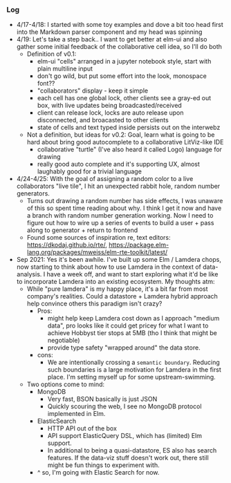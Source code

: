 ### Log

 * 4/17-4/18: I started with some toy examples and dove a bit too head first into the Markdown parser component and my head was spinning
 * 4/19: Let's take a step back..
   I want to get better at elm-ui and also gather some initial feedback of the collaborative cell idea, so I'll do both
    * Definition of v0.1:
       * elm-ui "cells" arranged in a jupyter notebook style, start with plain multiline input
       * don't go wild, but put some effort into the look, monospace font??
       * "collaborators" display - keep it simple
       * each cell has one global lock, other clients see a gray-ed out box, with live updates being broadcasted/received
       * client can release lock, locks are auto release upon disconnected, and broacasted to other clients
       * state of cells and text typed inside persists out on the interwebz
   * Not a definition, but ideas for v0.2: Goal, learn what is going to be hard about bring good autocomplete to a collaborative LitViz-like IDE
       * collaborative "turtle" (I've also heard it called Logo) language for drawing
       * really good auto complete and it's supporting UX, almost laughably good for a trivial language
 * 4/24-4/25: With the goal of assigning a random color to a live collaborators "live tile", I hit an unexpected rabbit hole, random number generators.
   * Turns out drawing a random number has side effects, I was unaware of this so spent time reading about why. I think I get it now and have a branch with
     random number generation working. Now I need to figure out how to wire up a series of events to build a user + pass along to generator + return to frontend
   * Found some sources of inspiration re, text editors: https://dkodaj.github.io/rte/, https://package.elm-lang.org/packages/mweiss/elm-rte-toolkit/latest/
 * Sep 2021: Yes it's been awhile. I've built up some Elm / Lamdera chops, now starting to think about how to use Lamdera in the context of data-analysis. I have a week off,
   and want to start exploring what it'd be like to incorporate Lamdera into an existing ecosystem. My thoughts atm:
    * While "pure lamdera" is my happy place, it's a bit far from most company's realities. Could a datastore + Lamdera hybrid approach help convince others this paradigm isn't crazy?
        - Pros:
            * might help keep Lamdera cost down as I approach "medium data", pro looks like it could get pricey for what I want to achieve Hobbyst tier stops at 5MB (tho I think that might be negotiable)
            * provide type safety "wrapped around" the data store.
        - cons:
            * We are intentionally crossing a `semantic boundary`. Reducing such boundaries is a large motivation for Lamdera in the first place. I'm setting myself up for some upstream-swimming.
    * Two options come to mind:
        - MongoDB
            * Very fast, BSON basically is just JSON
            * Quickly scouring the web, I see no MongoDB protocol implemented in Elm.
        - ElasticSearch
            * HTTP API out of the box
            * API support ElasticQuery DSL, which has (limited) Elm support.
            * In additional to being a quasi-datastore, ES also has search features. If the data-viz stuff doesn't work out, there still might be fun things to experiment with.
        - ^ so, I'm going with Elastic Search for now.